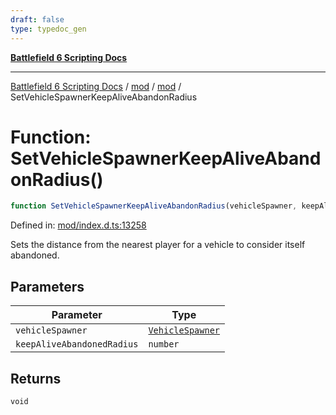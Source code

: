 ```yaml
---
draft: false
type: typedoc_gen
---
```


[**Battlefield 6 Scripting Docs**](../../../_index.md)

***

[Battlefield 6 Scripting Docs](../../../_index.md) / [mod](../../_index.md) / [mod](../_index.md) / SetVehicleSpawnerKeepAliveAbandonRadius

# Function: SetVehicleSpawnerKeepAliveAbandonRadius()

```ts
function SetVehicleSpawnerKeepAliveAbandonRadius(vehicleSpawner, keepAliveAbandonedRadius): void;
```

Defined in: [mod/index.d.ts:13258](https://github.com/battlefield-portal-community/portal-docs/blob/6d87e21c5922a3efb03c634dbe98e5fe6e797672/generators/santiago/mod/index.d.ts#L13258)

Sets the distance from the nearest player for a vehicle to consider itself abandoned.

## Parameters

| Parameter | Type |
| ------ | ------ |
| `vehicleSpawner` | [`VehicleSpawner`](../VehicleSpawner/_index.md) |
| `keepAliveAbandonedRadius` | `number` |

## Returns

`void`
